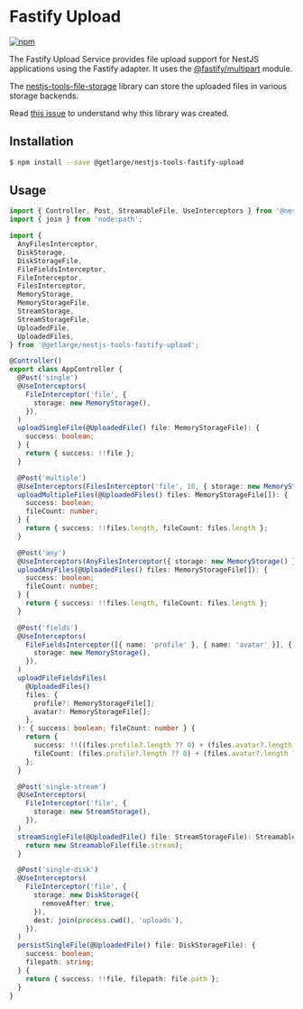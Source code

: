# Fastify Upload

[![npm][npm-image]][npm-url]

[npm-image]: https://img.shields.io/npm/v/@getlarge/nestjs-tools-fastify-upload.svg?style=flat
[npm-url]: https://npmjs.org/package/@getlarge/nestjs-tools-fastify-upload

The Fastify Upload Service provides file upload support for NestJS applications using the Fastify adapter.
It uses the [@fastify/multipart](https://www.npmjs.com/package/@fastify/multipart) module.

The [nestjs-tools-file-storage](../file-storage/README.md) library can store the uploaded files in various storage backends.

Read [this issue](https://github.com/getlarge/nestjs-tools/issues/71) to understand why this library was created.

## Installation

```bash
$ npm install --save @getlarge/nestjs-tools-fastify-upload
```

## Usage

```ts
import { Controller, Post, StreamableFile, UseInterceptors } from '@nestjs/common';
import { join } from 'node:path';

import {
  AnyFilesInterceptor,
  DiskStorage,
  DiskStorageFile,
  FileFieldsInterceptor,
  FileInterceptor,
  FilesInterceptor,
  MemoryStorage,
  MemoryStorageFile,
  StreamStorage,
  StreamStorageFile,
  UploadedFile,
  UploadedFiles,
} from '@getlarge/nestjs-tools-fastify-upload';

@Controller()
export class AppController {
  @Post('single')
  @UseInterceptors(
    FileInterceptor('file', {
      storage: new MemoryStorage(),
    }),
  )
  uploadSingleFile(@UploadedFile() file: MemoryStorageFile): {
    success: boolean;
  } {
    return { success: !!file };
  }

  @Post('multiple')
  @UseInterceptors(FilesInterceptor('file', 10, { storage: new MemoryStorage() }))
  uploadMultipleFiles(@UploadedFiles() files: MemoryStorageFile[]): {
    success: boolean;
    fileCount: number;
  } {
    return { success: !!files.length, fileCount: files.length };
  }

  @Post('any')
  @UseInterceptors(AnyFilesInterceptor({ storage: new MemoryStorage() }))
  uploadAnyFiles(@UploadedFiles() files: MemoryStorageFile[]): {
    success: boolean;
    fileCount: number;
  } {
    return { success: !!files.length, fileCount: files.length };
  }

  @Post('fields')
  @UseInterceptors(
    FileFieldsInterceptor([{ name: 'profile' }, { name: 'avatar' }], {
      storage: new MemoryStorage(),
    }),
  )
  uploadFileFieldsFiles(
    @UploadedFiles()
    files: {
      profile?: MemoryStorageFile[];
      avatar?: MemoryStorageFile[];
    },
  ): { success: boolean; fileCount: number } {
    return {
      success: !!((files.profile?.length ?? 0) + (files.avatar?.length ?? 0)),
      fileCount: (files.profile?.length ?? 0) + (files.avatar?.length ?? 0),
    };
  }

  @Post('single-stream')
  @UseInterceptors(
    FileInterceptor('file', {
      storage: new StreamStorage(),
    }),
  )
  streamSingleFile(@UploadedFile() file: StreamStorageFile): StreamableFile {
    return new StreamableFile(file.stream);
  }

  @Post('single-disk')
  @UseInterceptors(
    FileInterceptor('file', {
      storage: new DiskStorage({
        removeAfter: true,
      }),
      dest: join(process.cwd(), 'uploads'),
    }),
  )
  persistSingleFile(@UploadedFile() file: DiskStorageFile): {
    success: boolean;
    filepath: string;
  } {
    return { success: !!file, filepath: file.path };
  }
}
```
